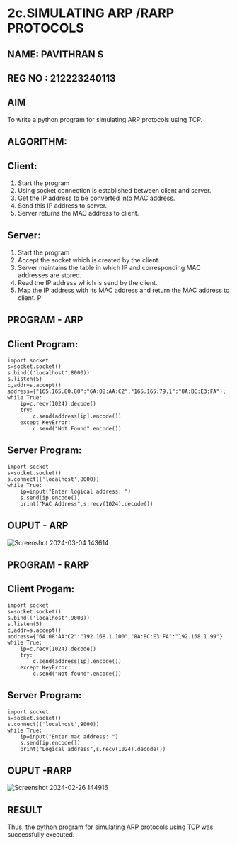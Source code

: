 # 2c.SIMULATING ARP /RARP PROTOCOLS
## NAME: PAVITHRAN S
## REG NO : 212223240113
## AIM

To write a python program for simulating ARP protocols using TCP.
## ALGORITHM:
## Client:
1. Start the program
2. Using socket connection is established between client and server.
3. Get the IP address to be converted into MAC address.
4. Send this IP address to server.
5. Server returns the MAC address to client.
## Server:
1. Start the program
2. Accept the socket which is created by the client.
3. Server maintains the table in which IP and corresponding MAC addresses are
stored.
4. Read the IP address which is send by the client.
5. Map the IP address with its MAC address and return the MAC address to client.
P
## PROGRAM - ARP
## Client Program:
```
import socket
s=socket.socket()
s.bind(('localhost',8000))
s.listen(5)
c,addr=s.accept()
address={"165.165.80.80":"6A:08:AA:C2","165.165.79.1":"8A:BC:E3:FA"};
while True:
    ip=c.recv(1024).decode()
    try:
        c.send(address[ip].encode())
    except KeyError:
        c.send("Not Found".encode())    
```
## Server Program:
```
import socket
s=socket.socket()
s.connect(('localhost',8000))
while True:
    ip=input("Enter logical address: ")
    s.send(ip.encode())
    print("MAC Address",s.recv(1024).decode())
```
## OUPUT - ARP
![Screenshot 2024-03-04 143614](https://github.com/22008837/2c.ARP_RARP_PROTOCOLS/assets/120194155/13431fa8-4ab9-42fb-af83-ad3167508459)

## PROGRAM - RARP
## Client Progam:
```
import socket
s=socket.socket()
s.bind(('localhost',9000))
s.listen(5)
c,addr=s.accept()
address={"6A:08:AA:C2":"192.168.1.100","8A:BC:E3:FA":"192.168.1.99"}
while True:
    ip=c.recv(1024).decode()
    try:
        c.send(address[ip].encode())
    except KeyError:
        c.send("Not found".encode())    
```
## Server Program:
```
import socket
s=socket.socket()
s.connect(('localhost',9000))
while True:
    ip=input("Enter mac address: ")
    s.send(ip.encode())
    print("Logical address",s.recv(1024).decode())
```
## OUPUT -RARP
![Screenshot 2024-02-26 144916](https://github.com/22008837/2c.ARP_RARP_PROTOCOLS/assets/120194155/862e4d5a-9916-49ce-ae40-5047309c303d)

## RESULT
Thus, the python program for simulating ARP protocols using TCP was successfully 
executed.
